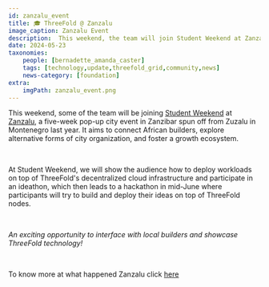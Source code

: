 ```yaml
---
id: zanzalu_event
title: 🎓 ThreeFold @ Zanzalu
image_caption: Zanzalu Event
description:  This weekend, the team will join Student Weekend at Zanzalu, showcasing ThreeFold's decentralized cloud and engaging in an ideathon leading to a mid-June hackathon.
date: 2024-05-23
taxonomies:
    people: [bernadette_amanda_caster]
    tags: [technology,update,threefold_grid,community,news]
    news-category: [foundation]
extra:
    imgPath: zanzalu_event.png
---
```


This weekend, some of the team will be joining [Student Weekend](https://lemonade.social/event/66485bc7f40139b832e05abc/info) at [Zanzalu](https://zanzalu.super.site/), a five-week pop-up city event in Zanzibar spun off from Zuzalu in Montenegro last year. It aims to connect African builders, explore alternative forms of city organization, and foster a growth ecosystem.

<br/>

At Student Weekend, we will show the audience how to deploy workloads on top of ThreeFold's decentralized cloud infrastructure and participate in an ideathon, which then leads to a hackathon in mid-June where participants will try to build and deploy their ideas on top of ThreeFold nodes.

<br/>

*An exciting opportunity to interface with local builders and showcase ThreeFold technology!*

<br/>

To know more at what happened Zanzalu click [here](https://www.threefold.io/newsroom/zanzalu-event/)


